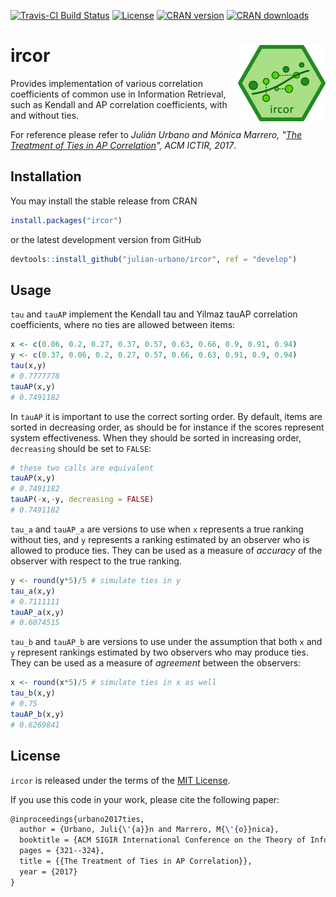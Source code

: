[![Travis-CI Build Status](https://travis-ci.org/julian-urbano/ircor.svg?branch=develop)](https://travis-ci.org/julian-urbano/ircor)
[![License](https://img.shields.io/badge/license-MIT-brightgreen.svg)](https://opensource.org/licenses/MIT)
[![CRAN version](http://www.r-pkg.org/badges/version/ircor?color=blue)](https://cran.r-project.org/package=ircor) 
[![CRAN downloads](https://cranlogs.r-pkg.org/badges/grand-total/ircor?color=blue)](https://cran.r-project.org/package=ircor) 

# ircor <img src="logo/logo-140x122.png" align="right" />

Provides implementation of various correlation coefficients of common use in Information Retrieval, such as Kendall and AP correlation coefficients, with and without ties.

For reference please refer to *Julián Urbano and Mónica Marrero, "[The Treatment of Ties in AP Correlation](http://julian-urbano.info/files/publications/072-treatment-ties-ap-correlation.pdf)", ACM ICTIR, 2017*.

## Installation

You may install the stable release from CRAN

```r
install.packages("ircor")
```

or the latest development version from GitHub

```r
devtools::install_github("julian-urbano/ircor", ref = "develop")
```

## Usage

`tau` and `tauAP` implement the Kendall tau and Yilmaz tauAP correlation coefficients, where no ties are allowed between items:

```r
x <- c(0.06, 0.2, 0.27, 0.37, 0.57, 0.63, 0.66, 0.9, 0.91, 0.94)
y <- c(0.37, 0.06, 0.2, 0.27, 0.57, 0.66, 0.63, 0.91, 0.9, 0.94)
tau(x,y)
# 0.7777778
tauAP(x,y)
# 0.7491182
```
In `tauAP` it is important to use the correct sorting order. By default, items are sorted in decreasing order, as should be for instance if the scores represent system effectiveness. When they should be sorted in increasing order, `decreasing` should be set to `FALSE`:

```r
# these two calls are equivalent
tauAP(x,y)
# 0.7491182
tauAP(-x,-y, decreasing = FALSE)
# 0.7491182
```

`tau_a` and `tauAP_a` are versions to use when `x` represents a true ranking without ties, and `y` represents a ranking estimated by an observer who is allowed to produce ties. They can be used as a measure of *accuracy* of the observer with respect to the true ranking.

```r
y <- round(y*5)/5 # simulate ties in y
tau_a(x,y)
# 0.7111111
tauAP_a(x,y)
# 0.6074515
```
`tau_b` and `tauAP_b` are versions to use under the assumption that both `x` and `y` represent rankings estimated by two observers who may produce ties. They can be used as a measure of *agreement* between the observers:

```r
x <- round(x*5)/5 # simulate ties in x as well
tau_b(x,y)
# 0.75
tauAP_b(x,y)
# 0.6269841
```

## License

`ircor` is released under the terms of the [MIT License](https://opensource.org/licenses/MIT).

If you use this code in your work, please cite the following paper:

```latex
@inproceedings{urbano2017ties,
  author = {Urbano, Juli{\'{a}}n and Marrero, M{\'{o}}nica},
  booktitle = {ACM SIGIR International Conference on the Theory of Information Retrieval},
  pages = {321--324},
  title = {{The Treatment of Ties in AP Correlation}},
  year = {2017}
}

```
